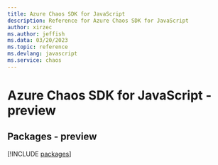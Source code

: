 ```yaml
---
title: Azure Chaos SDK for JavaScript
description: Reference for Azure Chaos SDK for JavaScript
author: xirzec
ms.author: jeffish
ms.data: 03/20/2023
ms.topic: reference
ms.devlang: javascript
ms.service: chaos
---
```

# Azure Chaos SDK for JavaScript - preview
## Packages - preview
[!INCLUDE [packages](chaos-index.md)]